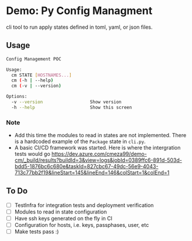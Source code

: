 # Demo: Py Config Managment

cli tool to run apply states defined in toml, yaml, or json files.

## Usage

```sh
Config Management POC

Usage:
  cm STATE [HOSTNAMES...]
  cm (-h | --help)
  cm (-v | --version)

Options:
  -v --version                  Show version
  -h --help                     Show this screen
```

### Note

* Add this time the modules to read in states are not implemented. There is a hardcoded example of the `Package` state in `cli.py`.
* A basic CI/CD framework was started. Here is where the intergration tests would go https://dev.azure.com/cmeza99/demo-cm/_build/results?buildId=3&view=logs&jobId=0389ffc6-891d-503d-bdd5-1876bc6c680e&taskId=827cbc67-49dc-56e9-4043-713c77bb2f19&lineStart=145&lineEnd=146&colStart=1&colEnd=1

## To Do

* [ ] TestInfra for integration tests and deployment verification
* [ ] Modules to read in state configuration
* [ ] Have ssh keys generated on the fly in CI
* [ ] Configuration for hosts, i.e. keys, passphases, user, etc
* [ ] Make tests pass :)
